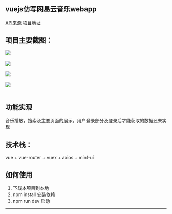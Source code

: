 
vuejs仿写网易云音乐webapp
---

[API来源](https://binaryify.github.io/NeteaseCloudMusicApi/#/?id=neteasecloudmusicapi)
[项目地址](https://github.com/Yin-Hongwei/vue-wangyiyun)

项目主要截图：
----
![](https://github.com/Yin-Hongwei/vue-wangyiyun/blob/master/kong/wangyiyun1.png)<br></br>
![](https://github.com/Yin-Hongwei/vue-wangyiyun/blob/master/kong/wangyiyun2.png)<br></br>
![](https://github.com/Yin-Hongwei/vue-wangyiyun/blob/master/kong/wangyiyun3.png)<br></br>
![](https://github.com/Yin-Hongwei/vue-wangyiyun/blob/master/kong/wangyiyun4.png)<br></br>

功能实现
----

音乐播放，搜索及主要页面的展示，用户登录部分及登录后才能获取的数据还未实现

技术栈：
----

vue + vue-router + vuex + axios + mint-ui

如何使用
----

 1. 下载本项目到本地
 2. npm install 安装依赖
 3. npm run dev 启动
---

